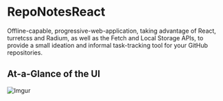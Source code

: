 # RepoNotesReact
Offline-capable, progressive-web-application, taking advantage of React, turretcss and Radium, as well as the Fetch and Local Storage APIs, to provide a small ideation and informal task-tracking tool for your GitHub repositories.

## At-a-Glance of the UI
![Imgur](https://i.imgur.com/u7EY5iD.png)

